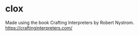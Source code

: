 # clox
Made using the book Crafting Interpreters by Robert Nystrom. https://craftinginterpreters.com/
